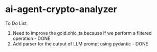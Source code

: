 # ai-agent-crypto-analyzer

To Do List
1. Need to improve the gold.ohlc_ta because if we perform a filtered operation - DONE
2. Add parser for the output of LLM prompt using pydantic - DONE
